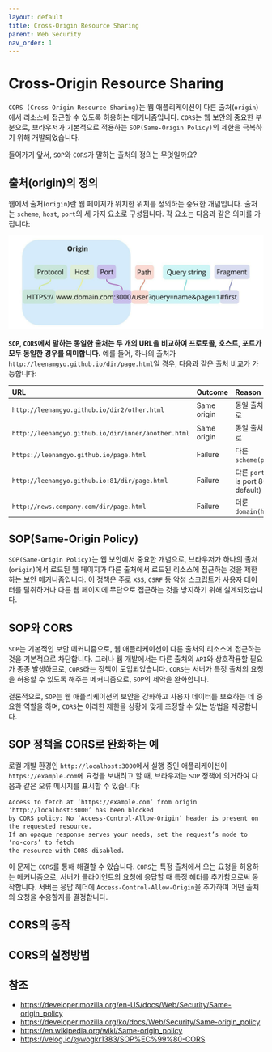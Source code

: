 ```yaml
---
layout: default
title: Cross-Origin Resource Sharing
parent: Web Security
nav_order: 1
---
```


# Cross-Origin Resource Sharing
`CORS (Cross-Origin Resource Sharing)`는 웹 애플리케이션이 다른 출처(`origin`)에서 리소스에 접근할 수 있도록 허용하는 메커니즘입니다. `CORS`는 웹 보안의 중요한 부분으로, 브라우저가 기본적으로 적용하는 `SOP(Same-Origin Policy)`의 제한을 극복하기 위해 개발되었습니다. 

들어가기 앞서, `SOP`와 `CORS`가 말하는 출처의 정의는 무엇일까요?

## 출처(origin)의 정의 
웹에서 출처(`origin`)란 웹 페이지가 위치한 위치를 정의하는 중요한 개념입니다. 출처는 `scheme`, `host`, `port`의 세 가지 요소로 구성됩니다. 각 요소는 다음과 같은 의미를 가집니다:

![](../../assets/images/web-security/url.png)


**`SOP`, `CORS`에서 말하는 동일한 출처는 두 개의 URL을 비교하여 프로토콜, 호스트, 포트가 모두 동일한 경우를 의미합니다.** 예를 들어, 하나의 출처가 `http://leenamgyo.github.io/dir/page.html`일 경우, 다음과 같은 출처 비교가 가능합니다:
<br>

|URL|Outcome|Reason|
|:-------------|:------------------|:------|
|`http://leenamgyo.github.io/dir2/other.html`|Same origin|동일 출처, 다른 경로|
|`http://leenamgyo.github.io/dir/inner/another.html`|Same origin|동일 출처, 다른 경로|
|`https://leenamgyo.github.io/page.html`|Failure|다른 `scheme(protocol)`|
|`http://leenamgyo.github.io:81/dir/page.html`|Failure|댜른 `port` (http:// is port 80 by default)|
|`http://news.company.com/dir/page.html`|Failure|더룬 `domain(host)`|


## SOP(Same-Origin Policy)
`SOP(Same-Origin Policy)`는 웹 보안에서 중요한 개념으로, 브라우저가 하나의 출처(`origin`)에서 로드된 웹 페이지가 다른 출처에서 로드된 리소스에 접근하는 것을 제한하는 보안 메커니즘입니다. 이 정책은 주로 `XSS`, `CSRF` 등 악성 스크립트가 사용자 데이터를 탈취하거나 다른 웹 페이지에 무단으로 접근하는 것을 방지하기 위해 설계되었습니다.


## SOP와 CORS
`SOP`는 기본적인 보안 메커니즘으로, 웹 애플리케이션이 다른 출처의 리소스에 접근하는 것을 기본적으로 차단합니다. 그러나 웹 개발에서는 다른 출처의 `API`와 상호작용할 필요가 종종 발생하므로, `CORS`라는 정책이 도입되었습니다. `CORS`는 서버가 특정 출처의 요청을 허용할 수 있도록 해주는 메커니즘으로, `SOP`의 제약을 완화합니다.

결론적으로, `SOP`는 웹 애플리케이션의 보안을 강화하고 사용자 데이터를 보호하는 데 중요한 역할을 하며, `CORS`는 이러한 제한을 상황에 맞게 조정할 수 있는 방법을 제공합니다.


## SOP 정책을 CORS로 완화하는 예
로컬 개발 환경인 `http://localhost:3000`에서 실행 중인 애플리케이션이 `https://example.com`에 요청을 보내려고 할 때, 브라우저는 `SOP` 정책에 의거하여 다음과 같은 오류 메시지를 표시할 수 있습니다:

```
Access to fetch at ‘https://example.com’ from origin ‘http://localhost:3000’ has been blocked 
by CORS policy: No ‘Access-Control-Allow-Origin’ header is present on the requested resource. 
If an opaque response serves your needs, set the request’s mode to ‘no-cors’ to fetch 
the resource with CORS disabled.
```

이 문제는 `CORS`를 통해 해결할 수 있습니다. `CORS`는 특정 출처에서 오는 요청을 허용하는 메커니즘으로, 서버가 클라이언트의 요청에 응답할 때 특정 헤더를 추가함으로써 동작합니다. 서버는 응답 헤더에 `Access-Control-Allow-Origin`을 추가하여 어떤 출처의 요청을 수용할지를 결정합니다.

## CORS의 동작 



## CORS의 설정방법 





## 참조 
- https://developer.mozilla.org/en-US/docs/Web/Security/Same-origin_policy
- https://developer.mozilla.org/ko/docs/Web/Security/Same-origin_policy
- https://en.wikipedia.org/wiki/Same-origin_policy
- https://velog.io/@wogkr1383/SOP%EC%99%80-CORS








